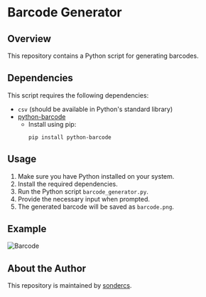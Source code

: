 # Barcode Generator

## Overview
This repository contains a Python script for generating barcodes.

## Dependencies
This script requires the following dependencies:
- `csv` (should be available in Python's standard library)
- [python-barcode](https://pypi.org/project/python-barcode/)
  - Install using pip:
    ```
    pip install python-barcode
    ```

## Usage
1. Make sure you have Python installed on your system.
2. Install the required dependencies.
3. Run the Python script `barcode_generator.py`.
4. Provide the necessary input when prompted.
5. The generated barcode will be saved as `barcode.png`.

## Example
![Barcode](barcode/barcode_Apple.png)

## About the Author
This repository is maintained by [sondercs](https://github.com/sondercs).
